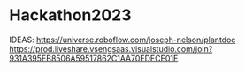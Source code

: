 # Hackathon2023
IDEAS:
https://universe.roboflow.com/joseph-nelson/plantdoc
https://prod.liveshare.vsengsaas.visualstudio.com/join?931A395EB8506A59517862C1AA70EDECE01E


